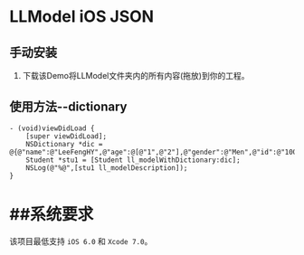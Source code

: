 # LLModel iOS JSON

## 手动安装
1. 下载该Demo将LLModel文件夹内的所有内容(拖放)到你的工程。

## 使用方法--dictionary
```objc
- (void)viewDidLoad {
    [super viewDidLoad];
    NSDictionary *dic = @{@"name":@"LeeFengHY",@"age":@[@"1",@"2"],@"gender":@"Men",@"id":@"10086"};
    Student *stu1 = [Student ll_modelWithDictionary:dic];
    NSLog(@"%@",[stu1 ll_modelDescription]);
}

```
##系统要求
==============
该项目最低支持 `iOS 6.0` 和 `Xcode 7.0`。
